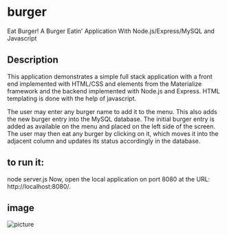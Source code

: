 # burger 
Eat Burger!
A Burger Eatin' Application With Node.js/Express/MySQL and Javascript

## Description
This application demonstrates a simple full stack application with a front end implemented with HTML/CSS and elements from the Materialize framework and the backend implemented with Node.js and Express. HTML templating is done with the help of javascript.

The user may enter any burger name to add it to the menu. This also adds the new burger entry into the MySQL database. The initial burger entry is added as available on the menu and placed on the left side of the screen. The user may then eat any burger by clicking on it, which moves it into the adjacent column and updates its status accordingly in the database.

## to run it:
node server.js
Now, open the local application on port 8080 at the URL: http://localhost:8080/.

## image 

![picture](https://github.com/israel81boot/burger/tree/master/public/assets/img/03-04%20.png)
